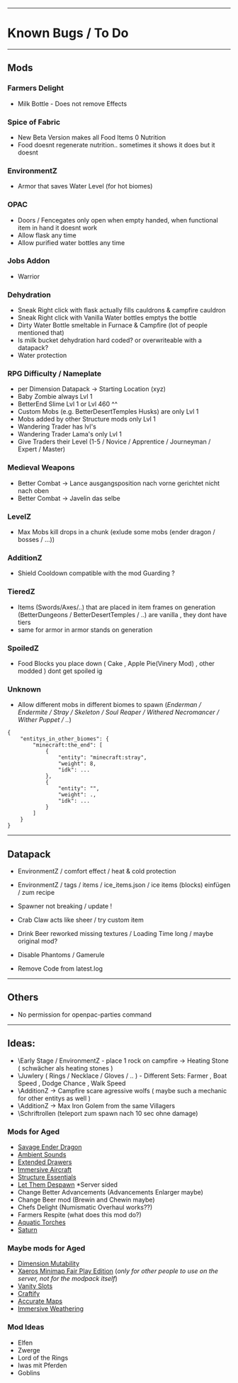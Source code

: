 *****
# Known Bugs / To Do
*****
## Mods

### Farmers Delight
- Milk Bottle - Does not remove Effects

### Spice of Fabric
- New Beta Version makes all Food Items 0 Nutrition
- Food doesnt regenerate nutrition.. sometimes it shows it does but it doesnt

### EnvironmentZ
- Armor that saves Water Level \(for hot biomes)

### OPAC
- Doors / Fencegates only open when empty handed, when functional item in hand it doesnt work
- Allow flask any time
- Allow purified water bottles any time

### Jobs Addon
- Warrior

### Dehydration
- Sneak Right click with flask actually fills cauldrons & campfire cauldron
- Sneak Right click with Vanilla Water bottles emptys the bottle
- Dirty Water Bottle smeltable in Furnace & Campfire (lot of people mentioned that)
- Is milk bucket dehydration hard coded? or overwriteable with a datapack?
- Water protection 

### RPG Difficulty / Nameplate
- per Dimension Datapack -> Starting Location (xyz)
- Baby Zombie always Lvl 1
- BetterEnd Slime Lvl 1 or Lvl 460 ^^
- Custom Mobs (e.g. BetterDesertTemples Husks) are only Lvl 1
- Mobs added by other Structure mods only Lvl 1
- Wandering Trader has lvl's 
- Wandering Trader Lama's only Lvl 1
- Give Traders their Level (1-5 / Novice / Apprentice / Journeyman / Expert / Master)

### Medieval Weapons
- Better Combat -> Lance ausgangsposition nach vorne gerichtet nicht nach oben
- Better Combat -> Javelin das selbe

### LevelZ
- Max Mobs kill drops in a chunk (exlude some mobs (ender dragon / bosses / ...))

### AdditionZ
- Shield Cooldown compatible with the mod Guarding ?

### TieredZ
- Items (Swords/Axes/..) that are placed in item frames on generation (BetterDungeons / BetterDesertTemples / ..) are vanilla , they dont have tiers
- same for armor in armor stands on generation

### SpoiledZ
- Food Blocks you place down ( Cake , Apple Pie(Vinery Mod) , other modded ) dont get spoiled ig

### Unknown
- Allow different mobs in different biomes to spawn \(*Enderman / Endermite / Stray / Skeleton / Soul Reaper / Withered Necromancer / Wither Puppet / ..*)

```
{
    "entitys_in_other_biomes": {
        "minecraft:the_end": [
            {
                "entity": "minecraft:stray",
                "weight": 8,
                "idk": ...
            },
            {
                "entity": "",
                "weight": .,
                "idk": ...
            }
        ]
    }
}
```
*****
## Datapack

- EnvironmentZ / comfort effect / heat & cold protection
- EnvironmentZ / tags / items / ice_items.json / ice items (blocks) einfügen / zum recipe

- Spawner not breaking / update !

- Crab Claw acts like sheer / try custom item 

- Drink Beer reworked missing textures / Loading Time long / maybe original mod?

- Disable Phantoms / Gamerule

- Remove Code from latest.log

*****
## Others

- No permission for openpac-parties command

*****
## Ideas:

- \Early Stage / EnvironmentZ - place 1 rock on campfire -> Heating Stone ( schwächer als heating stones )
- \Juwlery ( Rings / Necklace / Gloves / .. ) - Different Sets: Farmer , Boat Speed , Dodge Chance , Walk Speed
- \AdditionZ -> Campfire scare agressive wolfs ( maybe such a mechanic for other entitys as well )
- \AdditionZ -> Max Iron Golem from the same Villagers
- \Schriftrollen (teleport zum spawn nach 10 sec ohne damage)

### Mods for Aged

- [Savage Ender Dragon](https://beta.curseforge.com/minecraft/mc-mods/savage-ender-dragon)
- [Ambient Sounds](https://beta.curseforge.com/minecraft/mc-mods/ambientsounds)
- [Extended Drawers](https://beta.curseforge.com/minecraft/mc-mods/extended-drawers)
- [Immersive Aircraft](https://beta.curseforge.com/minecraft/mc-mods/immersive-aircraft)
- [Structure Essentials](https://beta.curseforge.com/minecraft/mc-mods/structure-essentials-forge-fabric)
- [Let Them Despawn](https://beta.curseforge.com/minecraft/mc-mods/let-me-despawn) *Server sided
- Change Better Advancements \(Advancements Enlarger maybe)
- Change Beer mod \(Brewin and Chewin maybe)
- Chefs Delight \(Numismatic Overhaul works??)
- Farmers Respite \(what does this mod do?)
- [Aquatic Torches](https://www.curseforge.com/minecraft/mc-mods/aquatic-torches)
- [Saturn](https://www.curseforge.com/minecraft/mc-mods/saturn)

### Maybe mods for Aged
- [Dimension Mutability](https://beta.curseforge.com/minecraft/mc-mods/dimension-mutability)
- [Xaeros Minimap Fair Play Edition](https://beta.curseforge.com/minecraft/mc-mods/xaeros-minimap-fair-play-edition) (*only for other people to use on the server, not for the modpack itself*)
- [Vanity Slots](https://beta.curseforge.com/minecraft/mc-mods/vanityslots)
- [Craftify](https://www.curseforge.com/minecraft/mc-mods/craftify)
- [Accurate Maps](https://www.curseforge.com/minecraft/mc-mods/accurate-maps)
- [Immersive Weathering](https://www.curseforge.com/minecraft/mc-mods/immersive-weathering-fabric)

### Mod Ideas

- Elfen
- Zwerge
- Lord of the Rings
- Iwas mit Pferden
- Goblins
